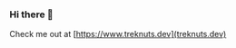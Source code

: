 ### Hi there 👋

Check me out at [https://www.treknuts.dev](treknuts.dev)
<!--
**treknuts/treknuts** is a ✨ _special_ ✨ repository because its `README.md` (this file) appears on your GitHub profile.
